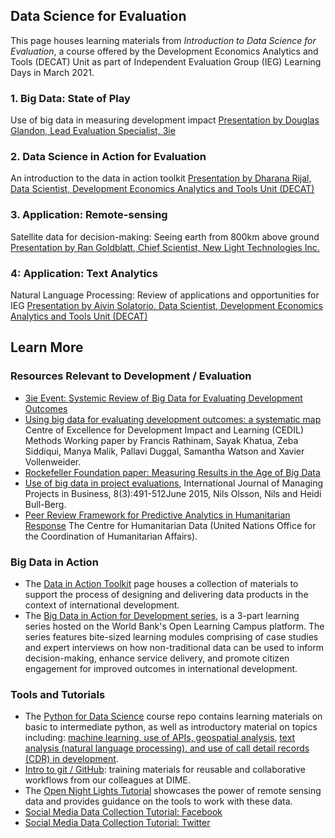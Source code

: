## Data Science for Evaluation
This page houses learning materials from *Introduction to Data Science for Evaluation*, a course offered by the Development Economics Analytics and Tools (DECAT) Unit as part of Independent Evaluation Group (IEG) Learning Days in March 2021.

### 1. Big Data: State of Play 
Use of big data in measuring development impact
[Presentation by Douglas Glandon, Lead Evaluation Specialist, 3ie](https://github.com/worldbank/Data_Science_for_Evaluation/raw/gh-pages/docs/downloads/1-%20Douglas_Glandon_Big%20data%20pres%20(17%20Mar%202021).pdf)

### 2. Data Science in Action for Evaluation
An introduction to the data in action toolkit 
[Presentation by Dharana Rijal, Data Scientist, Development Economics Analytics and Tools Unit (DECAT)](https://github.com/worldbank/Data_Science_for_Evaluation/raw/gh-pages/docs/downloads/2-%20Dharana_Rijal_IEG_Data_In_Action_for_Evaluation_v3-17_nn.pdf)

### 3. Application: Remote-sensing
Satellite data for decision-making: Seeing earth from 800km above ground
[Presentation by Ran Goldblatt, Chief Scientist, New Light Technologies Inc.](https://github.com/worldbank/Data_Science_for_Evaluation/raw/gh-pages/docs/downloads/3-%20Ran_Goldblatt_GeoDataForIE_WB_IEG_Final.pdf)

### 4: Application: Text Analytics
Natural Language Processing: Review of applications and opportunities for IEG
[Presentation by Aivin Solatorio, Data Scientist, Development Economics Analytics and Tools Unit (DECAT)](https://github.com/worldbank/Data_Science_for_Evaluation/raw/gh-pages/docs/downloads/4-%20Aivin_Solatorio_Natural%20Language%20Processing%20-%20Extracting%20hidden%20insights%20from%20unstructured%20text%20data%20-%20Final.pdf)


## Learn More

### Resources Relevant to Development / Evaluation
- [3ie Event: Systemic Review of Big Data for Evaluating Development Outcomes](https://www.youtube.com/watch?v=QeocY5OqwBI)
- [Using big data for evaluating development outcomes:
 a systematic map](https://cedilprogramme.org/publications/cedil-methods-working-papers/cedil-methods-working-paper-2/) Centre of Excellence for Development Impact and Learning (CEDIL) Methods Working paper by Francis Rathinam, Sayak Khatua, Zeba Siddiqui, Manya Malik, Pallavi Duggal, Samantha Watson and Xavier Vollenweider. 
- [Rockefeller Foundation paper: Measuring Results in the Age of Big Data](https://www.rockefellerfoundation.org/wp-content/uploads/Measuring-results-and-impact-in-the-age-of-big-data-by-York-and-Bamberger-March-2020.pdf)
- [Use of big data in project evaluations](https://www.researchgate.net/publication/277982079_Use_of_big_data_in_project_evaluations), International Journal of Managing Projects in Business, 8(3):491-512June 2015, Nils Olsson, Nils and Heidi Bull-Berg. 
- [Peer Review Framework for Predictive Analytics in Humanitarian Response](https://reliefweb.int/sites/reliefweb.int/files/resources/Peer%20review%20framework%20for%20predictive%20analytics%20in%20humanitarian%20response%20%28March%202020%29.pdf) The Centre for Humanitarian Data (United Nations Office for the Coordination of Humanitarian Affairs). 

### Big Data in Action
- The [Data in Action Toolkit](https://worldbank.github.io/Data-in-Action) page houses a collection of materials to support the process of designing and delivering data products in the context of international development. 
- The [Big Data in Action for Development series](https://olc.worldbank.org/content/big-data-action-development), is a 3-part learning series hosted on the World Bank's Open Learning Campus platform. The series features bite-sized learning modules comprising of case studies and expert interviews on how non-traditional data can be used to inform decision-making, enhance service delivery, and promote citizen engagement for improved outcomes in international development.

### Tools and Tutorials
- The [Python for Data Science](https://github.com/worldbank/Python-for-Data-Science) course repo contains learning materials on basic to intermediate python, as well as introductory material on topics including: [machine learning, use of APIs, geospatial analysis](https://github.com/worldbank/Python-for-Data-Science/tree/master/July_2019_Poverty_GP/day_3), [text analysis (natural language processing), and use of call detail records (CDR) in development](https://github.com/worldbank/Python-for-Data-Science/tree/master/July_2019_Poverty_GP/day_4). 
- [Intro to git / GitHub](https://osf.io/e54gy/): training materials for reusable and collaborative workflows from our colleagues at DIME.
- The [Open Night Lights Tutorial](https://worldbank.github.io/OpenNightLights/welcome.html) showcases the power of remote sensing data and provides guidance on the tools to work with these data.
- [Social Media Data Collection Tutorial: Facebook](https://worldbank.github.io/connectivity_mapping/intro.html) 
- [Social Media Data Collection Tutorial: Twitter](https://github.com/worldbank/TwitterEconomicMonitoring)
